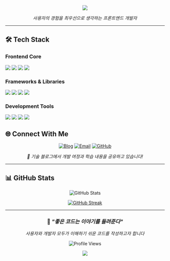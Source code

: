 <div align="center">
  <img src="https://capsule-render.vercel.app/api?type=waving&color=0:4A90E2,100:7B68EE&height=200&text=Minjun%20Kim&animation=fadeIn&fontColor=ffffff&fontSize=50&fontAlign=70&fontAlignY=40" />
</div>

<div align="center">
  <p>
    <em>사용자의 경험을 최우선으로 생각하는 프론트엔드 개발자</em><br>
  </p>
</div>

---

## 🛠️ Tech Stack

### **Frontend Core**

<div>
  <img src="https://img.shields.io/badge/HTML5-E34F26?style=for-the-badge&logo=HTML5&logoColor=white">
  <img src="https://img.shields.io/badge/CSS3-1572B6?style=for-the-badge&logo=CSS3&logoColor=white">
  <img src="https://img.shields.io/badge/JavaScript-F7DF1E?style=for-the-badge&logo=JavaScript&logoColor=black">
  <img src="https://img.shields.io/badge/TypeScript-3178C6?style=for-the-badge&logo=TypeScript&logoColor=white">
</div>

### **Frameworks & Libraries**

<div>
  <img src="https://img.shields.io/badge/React-61DAFB?style=for-the-badge&logo=React&logoColor=black">
  <img src="https://img.shields.io/badge/Next.js-000000?style=for-the-badge&logo=Next.js&logoColor=white">
  <img src="https://img.shields.io/badge/Zustand-FF6B6B?style=for-the-badge&logo=Zustand&logoColor=white">
  <img src="https://img.shields.io/badge/TanStack_Query-FF4154?style=for-the-badge&logo=ReactQuery&logoColor=white">
</div>

### **Development Tools**

<div>
  <img src="https://img.shields.io/badge/Git-F05032?style=for-the-badge&logo=Git&logoColor=white">
  <img src="https://img.shields.io/badge/GitHub-181717?style=for-the-badge&logo=GitHub&logoColor=white">
  <img src="https://img.shields.io/badge/MSW-FF6A33?style=for-the-badge&logo=MockServiceWorker&logoColor=white">
  <img src="https://img.shields.io/badge/React Hook Form-EC5990?style=for-the-badge&logo=ReactHookForm&logoColor=white">
</div>

## 🌐 Connect With Me

<div align="center">
  
[![Blog](https://img.shields.io/badge/Tech_Blog-000000?style=for-the-badge&logo=Tistory&logoColor=white)](https://jun-coding.tistory.com)
[![Email](https://img.shields.io/badge/Email-EA4335?style=for-the-badge&logo=Gmail&logoColor=white)](mailto:alswns1285@gmail.com)
[![GitHub](https://img.shields.io/badge/GitHub-181717?style=for-the-badge&logo=GitHub&logoColor=white)](https://github.com/mj0107)

_📝 기술 블로그에서 개발 여정과 학습 내용을 공유하고 있습니다!_

</div>

---

## 📊 GitHub Stats

<div align="center">
  
![GitHub Stats](https://github-readme-stats.vercel.app/api?username=mj0107&show_icons=true&theme=tokyonight&hide_border=true&bg_color=0D1117&title_color=4A90E2&icon_color=7B68EE&text_color=C9D1D9)

<a href="https://git.io/streak-stats"><img src="https://streak-stats.demolab.com?user=mj0107&theme=dark&locale=ko" alt="GitHub Streak" /></a>

</div>

---

<div align="center">
  
### 💭 *"좋은 코드는 이야기를 들려준다"*
*사용자와 개발자 모두가 이해하기 쉬운 코드를 작성하고자 합니다*

![Profile Views](https://komarev.com/ghpvc/?username=mj0107&color=4A90E2&style=for-the-badge)

</div>

<div align="center">
  <img src="https://capsule-render.vercel.app/api?type=waving&color=0:4A90E2,100:7B68EE&height=120&section=footer" />
</div>
